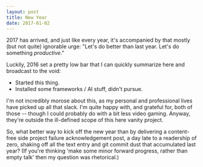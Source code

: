 ```yaml
---
layout: post
title: New Year
date: 2017-01-02
---
```


2017 has arrived, and just like every year, it's accompanied by that mostly (but not quite) ignorable urge: "Let's do better than last year. Let's do something _productive_."

Luckily, 2016 set a pretty low bar that I can quickly summarize here and broadcast to the void:
* Started this thing.
* Installed some frameworks / AI stuff, didn't pursue.

I'm not incredibly morose about this, as my personal and professional lives have picked up all that slack. I'm quite happy with, and grateful for, both of those -- though I could probably do with a bit less video gaming. Anyway, they're outside the ill-defined scope of this here vanity project.

So, what better way to kick off the new year than by delivering a content-free side project failure acknowledgement post, a day late to a readership of zero, shaking off all the text entry and git commit dust that accumulated last year? (If you're thinking 'make some minor forward progress, rather than empty talk' then my question was rhetorical.)
